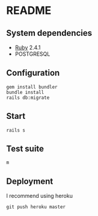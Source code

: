 # README

## System dependencies
* [Ruby](https://www.ruby-lang.org/en/) 2.4.1
* POSTGRESQL

## Configuration
	gem install bundler
	bundle install
	rails db:migrate

## Start
    rails s

## Test suite
    m

## Deployment
I recommend using heroku

    git push heroku master
